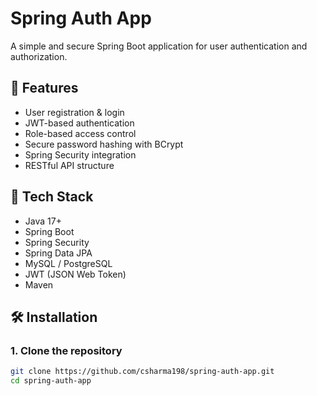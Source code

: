 # Spring Auth App

A simple and secure Spring Boot application for user authentication and authorization.

## 🔐 Features

- User registration & login
- JWT-based authentication
- Role-based access control
- Secure password hashing with BCrypt
- Spring Security integration
- RESTful API structure

## 🚀 Tech Stack

- Java 17+
- Spring Boot
- Spring Security
- Spring Data JPA
- MySQL / PostgreSQL
- JWT (JSON Web Token)
- Maven

## 🛠️ Installation

### 1. Clone the repository

```bash
git clone https://github.com/csharma198/spring-auth-app.git
cd spring-auth-app
